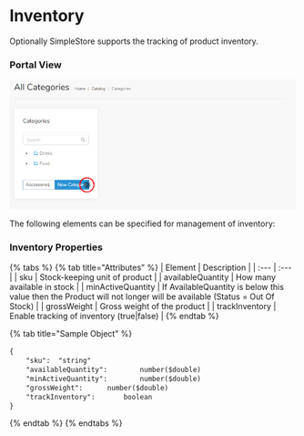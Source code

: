 # Inventory

Optionally SimpleStore supports the tracking of product inventory.

### Portal View

![](../../.gitbook/assets/image%20%2825%29.png)

The following elements can be specified for management of inventory:

### Inventory Properties

{% tabs %}
{% tab title="Attributes" %}
| Element | Description |
| :--- | :--- |
| sku | Stock-keeping unit of product |
| availableQuantity | How many available in stock |
| minActiveQuantity | If AvailableQuantity is below this value then the Product will not longer will be available \(Status = Out Of Stock\) |
| grossWeight | Gross weight of the product |
| trackInventory | Enable tracking of inventory \(true\|false\) |
{% endtab %}

{% tab title="Sample Object" %}
```text
{
    "sku":	"string"
    "availableQuantity":		number($double)
    "minActiveQuantity":		number($double)
    "grossWeight":		number($double)
    "trackInventory":		boolean
}
```
{% endtab %}
{% endtabs %}

|  |
| :--- |


